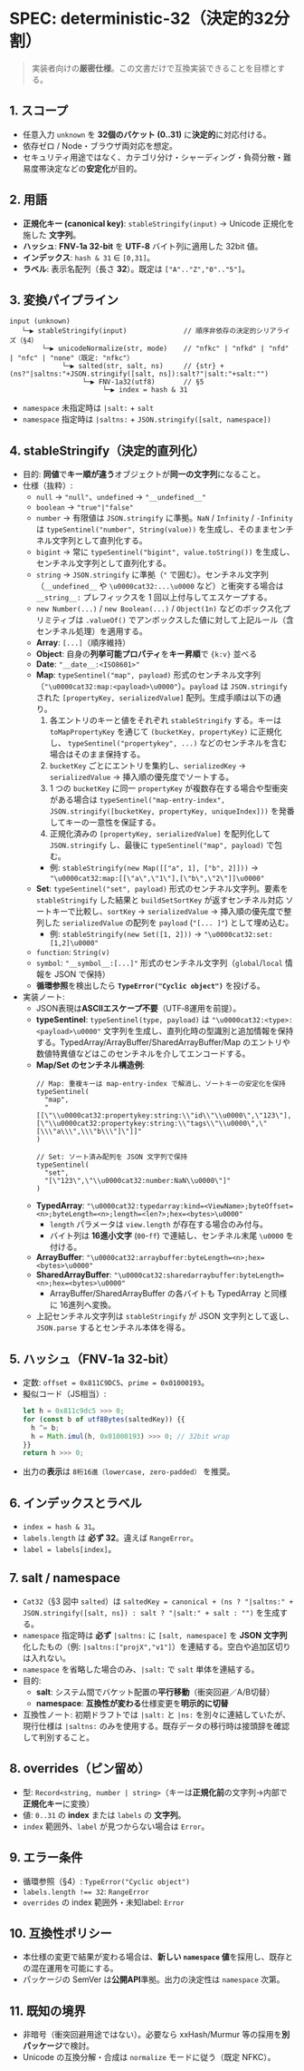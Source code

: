 # SPEC: deterministic-32（決定的32分割）

> 実装者向けの**厳密仕様**。この文書だけで互換実装できることを目標とする。

## 1. スコープ
- 任意入力 `unknown` を **32個のバケット (0..31)** に**決定的**に対応付ける。
- 依存ゼロ / Node・ブラウザ両対応を想定。
- セキュリティ用途ではなく、カテゴリ分け・シャーディング・負荷分散・難易度帯決定などの**安定化**が目的。

## 2. 用語
- **正規化キー (canonical key)**: `stableStringify(input)` → Unicode 正規化を施した **文字列**。
- **ハッシュ**: **FNV‑1a 32-bit** を **UTF‑8** バイト列に適用した 32bit 値。
- **インデックス**: `hash & 31` ∈ `[0,31]`。
- **ラベル**: 表示名配列（長さ **32**）。既定は `["A".."Z","0".."5"]`。

## 3. 変換パイプライン
```
input (unknown)
   └─▶ stableStringify(input)              // 順序非依存の決定的シリアライズ（§4）
        └─▶ unicodeNormalize(str, mode)    // "nfkc" | "nfkd" | "nfd" | "nfc" | "none"（既定: "nfkc"）
             └─▶ salted(str, salt, ns)     // {str} + (ns?"|saltns:"+JSON.stringify([salt, ns]):salt?"|salt:"+salt:"")
                  └─▶ FNV-1a32(utf8)       // §5
                       └─▶ index = hash & 31
```

- `namespace` 未指定時は `|salt:` + `salt`
- `namespace` 指定時は `|saltns:` + `JSON.stringify([salt, namespace])`

## 4. stableStringify（決定的直列化）
- 目的: **同値**で**キー順が違う**オブジェクトが**同一の文字列**になること。
- 仕様（抜粋）:
  - `null` → `"null"`、`undefined` → `"__undefined__"`
  - `boolean` → `"true"|"false"`
  - `number` → 有限値は `JSON.stringify` に準拠。`NaN` / `Infinity` / `-Infinity` は `typeSentinel("number", String(value))` を生成し、そのままセンチネル文字列として直列化する。
  - `bigint` → 常に `typeSentinel("bigint", value.toString())` を生成し、センチネル文字列として直列化する。
  - `string` → `JSON.stringify` に準拠（`"` で囲む）。センチネル文字列（`__undefined__` や `\u0000cat32:...\u0000` など）と衝突する場合は `__string__:` プレフィックスを 1 回以上付与してエスケープする。
  - `new Number(...)` / `new Boolean(...)` / `Object(1n)` などのボックス化プリミティブは `.valueOf()` でアンボックスした値に対して上記ルール（含センチネル処理）を適用する。
  - **Array**: `[...]`（順序維持）
  - **Object**: 自身の**列挙可能プロパティ**を**キー昇順**で `{k:v}` 並べる
  - **Date**: `"__date__:<ISO8601>"`
  - **Map**: `typeSentinel("map", payload)` 形式のセンチネル文字列（`"\u0000cat32:map:<payload>\u0000"`）。`payload` は `JSON.stringify` された
    `[propertyKey, serializedValue]` 配列。生成手順は以下の通り。
    1. 各エントリのキーと値をそれぞれ `stableStringify` する。キーは `toMapPropertyKey` を通じて `(bucketKey, propertyKey)` に正規化し、
       `typeSentinel("propertykey", ...)` などのセンチネルを含む場合はそのまま保持する。
    2. `bucketKey` ごとにエントリを集約し、`serializedKey` → `serializedValue` → 挿入順の優先度でソートする。
    3. 1 つの `bucketKey` に同一 `propertyKey` が複数存在する場合や型衝突がある場合は `typeSentinel("map-entry-index", JSON.stringify([bucketKey,
       propertyKey, uniqueIndex]))` を発番してキーの一意性を保証する。
    4. 正規化済みの `[propertyKey, serializedValue]` を配列化して `JSON.stringify` し、最後に `typeSentinel("map", payload)` で包む。
    - 例: `stableStringify(new Map([["a", 1], ["b", 2]]))` → `"\u0000cat32:map:[[\"a\",\"1\"],[\"b\",\"2\"]]\u0000"`
  - **Set**: `typeSentinel("set", payload)` 形式のセンチネル文字列。要素を `stableStringify` した結果と `buildSetSortKey` が返すセンチネル対応
    ソートキーで比較し、`sortKey` → `serializedValue` → 挿入順の優先度で整列した `serializedValue` の配列を `payload` (`"[... ]"`)
    として埋め込む。
    - 例: `stableStringify(new Set([1, 2]))` → `"\u0000cat32:set:[1,2]\u0000"`
  - `function`: `String(v)`
  - `symbol`: `"__symbol__:[...]"` 形式のセンチネル文字列（`global`/`local` 情報を JSON で保持）
  - **循環参照**を検出したら **`TypeError("Cyclic object")`** を投げる。
- 実装ノート:
  - JSON表現は**ASCIIエスケープ不要**（UTF‑8運用を前提）。
  - **typeSentinel**: `typeSentinel(type, payload)` は `"\u0000cat32:<type>:<payload>\u0000"` 文字列を生成し、直列化時の型識別と追加情報を保持する。TypedArray/ArrayBuffer/SharedArrayBuffer/Map のエントリや数値特異値などはこのセンチネルを介してエンコードする。
  - **Map/Set のセンチネル構造例**:
    ```
    // Map: 重複キーは map-entry-index で解消し、ソートキーの安定化を保持
    typeSentinel(
      "map",
      "[[\"\\u0000cat32:propertykey:string:\\"id\\"\\u0000\",\"123\"],[\"\\u0000cat32:propertykey:string:\\"tags\\"\\u0000\",\"[\\\"a\\\",\\\"b\\\"]\"]]"
    )

    // Set: ソート済み配列を JSON 文字列で保持
    typeSentinel(
      "set",
      "[\"123\",\"\\u0000cat32:number:NaN\\u0000\"]"
    )
    ```
  - **TypedArray**: `"\u0000cat32:typedarray:kind=<ViewName>;byteOffset=<n>;byteLength=<n>;length=<len?>;hex=<bytes>\u0000"`
    - `length` パラメータは `view.length` が存在する場合のみ付与。
    - バイト列は **16進小文字** (`00`-`ff`) で連結し、センチネル末尾 `\u0000` を付ける。
  - **ArrayBuffer**: `"\u0000cat32:arraybuffer:byteLength=<n>;hex=<bytes>\u0000"`
  - **SharedArrayBuffer**: `"\u0000cat32:sharedarraybuffer:byteLength=<n>;hex=<bytes>\u0000"`
    - ArrayBuffer/SharedArrayBuffer の各バイトも TypedArray と同様に 16進列へ変換。
  - 上記センチネル文字列は `stableStringify` が JSON 文字列として返し、`JSON.parse` するとセンチネル本体を得る。

## 5. ハッシュ（FNV‑1a 32-bit）
- 定数: `offset = 0x811C9DC5`、`prime = 0x01000193`。
- 擬似コード（JS相当）:
  ```ts
  let h = 0x811c9dc5 >>> 0;
  for (const b of utf8Bytes(saltedKey)) {{
    h ^= b;
    h = Math.imul(h, 0x01000193) >>> 0; // 32bit wrap
  }}
  return h >>> 0;
  ```
- 出力の**表示**は `8桁16進（lowercase, zero-padded）` を推奨。

## 6. インデックスとラベル
- `index = hash & 31`。
- `labels.length` は **必ず 32**。違えば `RangeError`。
- `label = labels[index]`。

## 7. salt / namespace
- `Cat32`（§3 図中 `salted`）は `saltedKey = canonical + (ns ? "|saltns:" + JSON.stringify([salt, ns]) : salt ? "|salt:" + salt : "")` を生成する。
- `namespace` 指定時は **必ず** `|saltns:` に `[salt, namespace]` を **JSON 文字列**化したもの（例: `|saltns:["projX","v1"]`）を連結する。空白や追加区切りは入れない。
- `namespace` を省略した場合のみ、`|salt:` で `salt` 単体を連結する。
- 目的:
  - **salt**: システム間でバケット配置の**平行移動**（衝突回避／A/B切替）
  - **namespace**: **互換性が変わる**仕様変更を**明示的に切替**
- 互換性ノート: 初期ドラフトでは `|salt:` と `|ns:` を別々に連結していたが、現行仕様は `|saltns:` のみを使用する。既存データの移行時は接頭辞を確認して判別すること。

## 8. overrides（ピン留め）
- 型: `Record<string, number | string>`（キーは**正規化前**の文字列→内部で**正規化キー**に変換）
- 値: `0..31` の **index** または `labels` の **文字列**。
- `index` 範囲外、`label` が見つからない場合は `Error`。

## 9. エラー条件
- 循環参照（§4）: `TypeError("Cyclic object")`
- `labels.length !== 32`: `RangeError`
- `overrides` の index 範囲外・未知label: `Error`

## 10. 互換性ポリシー
- 本仕様の変更で結果が変わる場合は、**新しい `namespace` 値**を採用し、既存との混在運用を可能にする。
- パッケージの SemVer は**公開API**準拠。出力の決定性は `namespace` 次第。

## 11. 既知の境界
- 非暗号（衝突回避用途ではない）。必要なら xxHash/Murmur 等の採用を**別パッケージ**で検討。
- Unicode の互換分解・合成は `normalize` モードに従う（既定 NFKC）。
